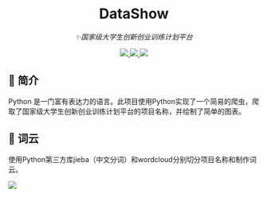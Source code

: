 <h1 align="center">DataShow</h1>
<p align="center">
    <em>✨国家级大学生创新创业训练计划平台</em>
</p>
<p align="center">
    <a href="https://pypi.org/project/jieba/">
        <img src="https://img.shields.io/badge/jieba-brightgreen.svg">
    </a>
    <a href="https://pypi.org/project/wordcloud/">
        <img src="https://img.shields.io/badge/wordcloud-yellow.svg">
    </a>
    <a href="https://github.com/pyecharts/pyecharts">
        <img src="https://img.shields.io/badge/pyecharts-9cf.svg">
    </a>
</p>


## 📣 简介
Python 是一门富有表达力的语言。此项目使用Python实现了一个简易的爬虫，爬取了国家级大学生创新创业训练计划平台的项目名称，并绘制了简单的图表。


## 🔰 词云
使用Python第三方库jieba（中文分词）和wordcloud分别切分项目名称和制作词云。  
  
    
![](https://github.com/Shentiany/DataShow/blob/master/wordcloud.png)
